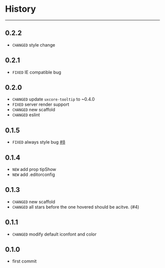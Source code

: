 # History
----

## 0.2.2

* `CHANGED` style change

## 0.2.1

* `FIXED` IE compatible bug

## 0.2.0

* `CHANGED` update `uxcore-tooltip` to ~0.4.0
* `FIXED` server render support
* `CHANGED` new scaffold
* `CHANGED` eslint

## 0.1.5

* `FIXED` always style bug [#8](https://github.com/uxcore/uxcore-rate/issues/8)

## 0.1.4
* `NEW` add prop tipShow
* `NEW` add .editorconfig

## 0.1.3
* `CHANGED` new scaffold
* `CHANGED` all stars before the one hovered should be acitve. (#4)

## 0.1.1
* `CHANGED` modify default iconfont and color

## 0.1.0
* first commit 